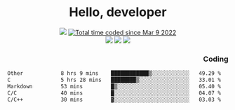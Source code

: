 # <div align='center' >Hello, developer</div>

<div align='center'>
  <a ><img src="https://img.shields.io/badge/dynamic/json?url=https%3A%2F%2Fapi.swo.moe%2Fstats%2Fgithub%2FFree-Aaron-Li&query=count&color=181717&label=GitHub&labelColor=282c34&logo=github&suffix=+follows&cacheSeconds=3600"></a>
  <a href="https://wakatime.com/@fe40087f-8eae-48dc-9950-ad0633db1591"><img src="https://wakatime.com/badge/user/fe40087f-8eae-48dc-9950-ad0633db1591.svg" alt="Total time coded since Mar 9 2022" /></a>
</div>
<div align='center'>
  <a><img src="https://img.shields.io/badge/Rookie-blue?style=plastic&logo=c&logoColor=blue&labelColor=F5B7DB"></a>
  <a><img src="https://img.shields.io/badge/Rookie-blue?style=plastic&logo=c%2B%2B&logoColor=blue&labelColor=F5B7DB"></a> 
  <a><img src="https://img.shields.io/badge/Rookie-blue?style=plastic&logo=python&logoColor=blue&labelColor=F5B7DB"></a> 
</div>

<div align='right'>
  <h3>Coding</h3>
</div>

<!--START_SECTION:waka-->

```txt
Other            8 hrs 9 mins    ████████████▒░░░░░░░░░░░░   49.29 %
C                5 hrs 28 mins   ████████▒░░░░░░░░░░░░░░░░   33.01 %
Markdown         53 mins         █▒░░░░░░░░░░░░░░░░░░░░░░░   05.40 %
C/C              40 mins         █░░░░░░░░░░░░░░░░░░░░░░░░   04.07 %
C/C++            30 mins         ▓░░░░░░░░░░░░░░░░░░░░░░░░   03.03 %
```

<!--END_SECTION:waka-->




